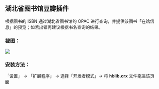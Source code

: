 ## 湖北省图书馆豆瓣插件

根据图书的 ISBN 通过湖北省图书馆的 OPAC 进行查询，并提供该图书「在馆信息」的预览；如若出错再建议根据书名查询的结果。

### 截图：
![](http://ww1.sinaimg.cn/large/61b0a91dgw1e6tcqo3e2fj215o0p044h.jpg)

### 安装方法：
「设置」 -> 「扩展程序」 -> 选择「开发者模式」-> 将 **hblib.crx** 文件拖进该页面
